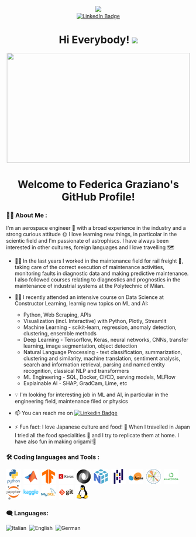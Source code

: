 <div id="header" align="center">
  <img src="https://media.giphy.com/media/v1.Y2lkPTc5MGI3NjExZTk3b3BobDZ4enhpdjN2cW92N28wMzV5ZmlibjFwbGk5ZHludDkzZiZlcD12MV9pbnRlcm5hbF9naWZfYnlfaWQmY3Q9Zw/CRUeELrgxrOAGPDwR3/giphy.gif" width="150"/>
</div>

<div id="badges" align="center">
  <a href="www.linkedin.com/in/federica-graziano-b2054b18a">
    <img src="https://img.shields.io/badge/LinkedIn-blue?style=for-the-badge&logo=linkedin&logoColor=white" alt="LinkedIn Badge"/>
  </a>
</div>

<h1 align="center">
  Hi Everybody!
  <img src="https://media.giphy.com/media/hvRJCLFzcasrR4ia7z/giphy.gif" width="15px"/>
</h1>

<div align="center">
  <img src="https://drive.google.com/uc?export=view&id=1U4zPEsscQYwFvQ0yXxFDy9_Luide8EGP" width="500" height="300"/>
</div>

<h1 align="center">
 Welcome to Federica Graziano's GitHub Profile!
</h1>


### :woman_technologist: About Me :
I'm an aerospace engineer 🚀 with a broad experience in the industry and a strong curious attitude 🌞
I love learning new things, in particolar in the scientic field and I'm passionate of astrophiscs. I have always been interested in other cultures, foreign languages and I love travelling 🗺️

- 👩‍💼 In the last years I worked in the maintenance field for rail freight 🚆, taking care of the correct execution of maintenance activities, monitoring faults in diagnostic data and making predictive maintenance. I also followed courses relating to diagnostics and prognostics in the maintenance of industrial systems at the Polytechnic of Milan.

- 👩‍🎓 I recently attended an intensive course on Data Science at Constructor Learning, learnig new topics on ML and AI:
  - Python, Web Scraping, APIs
  - Visualization (incl. Interactive) with Python, Plotly, Streamlit
  - Machine Learning - scikit-learn, regression, anomaly detection, clustering, ensemble methods
  - Deep Learning - Tensorflow, Keras, neural networks, CNNs, transfer learning, image segmentation, object detection
  - Natural Language Processing - text classification, summarization, clustering and similarity, machine translation, sentiment analysis, search and information retrieval, parsing and named entity recognition, classical NLP and transformers
  - ML Engineering - SQL, Docker, CI/CD, serving models, MLFlow
  - Explainable AI - SHAP, GradCam, Lime, etc

- 💡 I'm looking for interesting job in ML and AI, in particular in the engineering field, maintenance filed or physics
  
- 📫 You can reach me on [![Linkedin Badge](https://img.shields.io/badge/LinkedIn-blue?style=flat&logo=Linkedin&logoColor=white)](www.linkedin.com/in/federica-graziano-b2054b18a)
  
- ⚡ Fun fact: I love Japanese culture and food! 🗾 When I travelled in Japan I tried all the food specialities 🍜 and I try to replicate them at home. I have also fun in making origami!💮


### :hammer_and_wrench: Coding languages and Tools :
<div>
  <img src="https://github.com/devicons/devicon/blob/master/icons/python/python-original-wordmark.svg" title="Python" alt="Python" width="40" height="40"/>&nbsp;
  <img src="https://github.com/devicons/devicon/blob/master/icons/matlab/matlab-original.svg" title="Matlab" alt="Matlab" width="40" height="40"/>&nbsp;
   <img src="https://github.com/devicons/devicon/blob/master/icons/tensorflow/tensorflow-original.svg" title="Tensorflow" alt="Tensorflow" width="40" height="40"/>&nbsp;
  <img src="https://github.com/devicons/devicon/blob/master/icons/keras/keras-original-wordmark.svg" title="Keras" alt="Keras" width="40" height="40"/>&nbsp;
  <img src="https://github.com/devicons/devicon/blob/master/icons/json/json-original.svg" title="Json" alt="Json" width="40" height="40"/>&nbsp;
  <img src="https://github.com/devicons/devicon/blob/master/icons/numpy/numpy-original.svg" title="Numpy" alt="Numpy" width="40" height="40"/>&nbsp;
  <img src="https://github.com/devicons/devicon/blob/master/icons/pandas/pandas-original.svg" title="Pandas" alt="Pandas" width="40" height="40"/>&nbsp;
  <img src="https://github.com/devicons/devicon/blob/master/icons/scikitlearn/scikitlearn-original.svg" title="Scikitlearn" alt="Scikitlearn" width="40" height="40"/>&nbsp;
  <img src="https://github.com/devicons/devicon/blob/master/icons/matplotlib/matplotlib-original.svg" title="Matplotlib" alt="Matplotlib" width="40" height="40"/>&nbsp;
  <img src="https://github.com/devicons/devicon/blob/master/icons/anaconda/anaconda-original-wordmark.svg" title="Anaconda" alt="Anaconda" width="40" height="40"/>&nbsp;
  <img src="https://github.com/devicons/devicon/blob/master/icons/jupyter/jupyter-original-wordmark.svg" title="Jupyter" alt="Jupyter" width="40" height="40"/>&nbsp;
  <img src="https://github.com/devicons/devicon/blob/master/icons/kaggle/kaggle-original-wordmark.svg" title="Kaggle" alt="Kaggle" width="40" height="40"/>&nbsp;
  <img src="https://github.com/devicons/devicon/blob/master/icons/mysql/mysql-original-wordmark.svg" title="MySQL"  alt="MySQL" width="40" height="40"/>&nbsp;
  <img src="https://github.com/devicons/devicon/blob/master/icons/git/git-original-wordmark.svg" title="Git" **alt="Git" width="40" height="40"/>
  <img src="https://github.com/devicons/devicon/blob/master/icons/linux/linux-original.svg" title="Linux" **alt="Linux" width="40" height="40"/>
</div>

### 🗨️ Languages:
<img alt="Italian" title="Italian" src="https://unpkg.com/language-icons/icons/it.svg" width="40" height="40">&nbsp;
<img alt="English" title="English" src="https://unpkg.com/language-icons/icons/en.svg" width="40" height="40">&nbsp;
<img alt="German" title="German" src="https://unpkg.com/language-icons/icons/de.svg" width="40" height="40">

<!--
**FedericaGraziano/FedericaGraziano** is a ✨ _special_ ✨ repository because its `README.md` (this file) appears on your GitHub profile.

Here are some ideas to get you started:

- 🔭 I’m currently working on ...
- 🌱 I’m currently learning ...
- 👯 I’m looking to collaborate on ...
- 🤔 I’m looking for help with ...
- 💬 Ask me about ...
- 📫 How to reach me: ...
- 😄 Pronouns: ...
- ⚡ Fun fact: ...
-->
